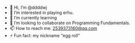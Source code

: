 - 👋 Hi, I’m @ddddwj
- 👀 I’m interested in playing erhu.
- 🌱 I’m currently learning 
- 💞️ I’m looking to collaborate on Programming Fundamentals.
- 📫 How to reach me: 2539373160@qq.com
- ⚡ Fun fact: my nickname "egg roll"
